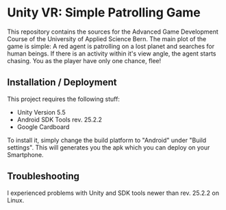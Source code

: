 # Unity VR: Simple Patrolling Game

This repository contains the sources for the Advanced Game Development Course of the University of Applied Science Bern. The main plot of the game is simple: A red agent is patrolling on a lost planet and searches for human beings. If there is an activity within it's view angle, the agent starts chasing. You as the player have only one chance, flee!

## Installation / Deployment
This project requires the following stuff:
* Unity Version 5.5
* Android SDK Tools rev. 25.2.2
* Google Cardboard

To install it, simply change the build platform to "Android" under "Build settings". This will generates you the apk which you can deploy on your Smartphone.

## Troubleshooting
I experienced problems with Unity and SDK tools newer than rev. 25.2.2 on Linux.


